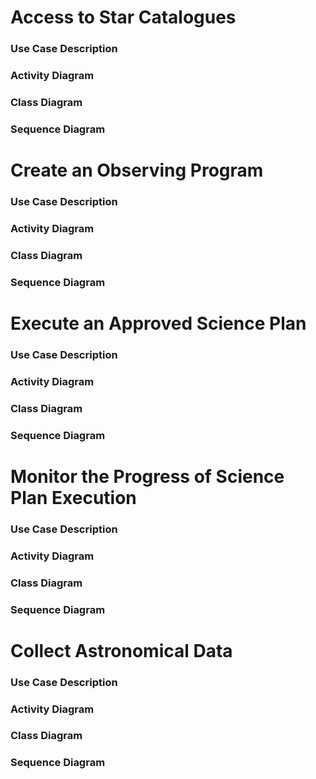 # Access to Star Catalogues

### Use Case Description

### Activity Diagram

### Class Diagram

### Sequence Diagram

# Create an Observing Program

### Use Case Description

### Activity Diagram

### Class Diagram

### Sequence Diagram

# Execute an Approved Science Plan

### Use Case Description

### Activity Diagram

### Class Diagram

### Sequence Diagram

# Monitor the Progress of Science Plan Execution

### Use Case Description

### Activity Diagram

### Class Diagram

### Sequence Diagram

# Collect Astronomical Data

### Use Case Description

### Activity Diagram

### Class Diagram

### Sequence Diagram

